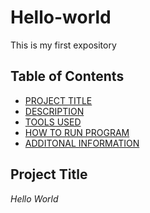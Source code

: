 # Hello-world
This is my first expository

## Table of Contents
- [PROJECT TITLE](#Project-Title)
- [DESCRIPTION](#Description)
- [TOOLS USED](#Files-Used)
- [HOW TO RUN PROGRAM](#How-to-run-program)
- [ADDITONAL INFORMATION](#Additonal-Information)

## Project Title
*Hello World*
